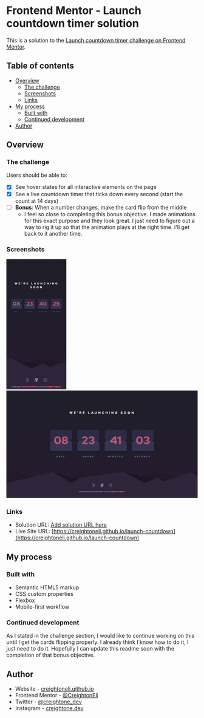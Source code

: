 # Frontend Mentor - Launch countdown timer solution

This is a solution to the [Launch countdown timer challenge on Frontend Mentor](https://www.frontendmentor.io/challenges/launch-countdown-timer-N0XkGfyz-).

## Table of contents

- [Overview](#overview)
  - [The challenge](#the-challenge)
  - [Screenshots](#screenshots)
  - [Links](#links)
- [My process](#my-process)
  - [Built with](#built-with)
  - [Continued development](#continued-development)
- [Author](#author)

## Overview

### The challenge

Users should be able to:

- [x] See hover states for all interactive elements on the page
- [x] See a live countdown timer that ticks down every second (start the count at 14 days)
- [ ] **Bonus**: When a number changes, make the card flip from the middle
  - I feel so close to completing this bonus objective. I made animations for this exact purpose and they look great. I just need to figure out a way to rig it up so that the animation plays at the right time. I'll get back to it another time.

### Screenshots

<img src="images/screenshots/screenshotMobile.png" width="158">
<img src="images/screenshots/screenshotDesktop.png" width="609">

### Links

- Solution URL: [Add solution URL here](https://creightoneli.github.io)
- Live Site URL: [https://creightoneli.github.io/launch-countdown](https://creightoneli.github.io/launch-countdown)

## My process

### Built with

- Semantic HTML5 markup
- CSS custom properties
- Flexbox
- Mobile-first workflow

### Continued development

As I stated in the challenge section, I would like to continue working on this until I get the cards flipping properly. I already think I know how to do it, I just need to do it. Hopefully I can update this readme soon with the completion of that bonus objective.

## Author

- Website - [creightoneli.github.io](https://creightoneli.github.io/)
- Frontend Mentor - [@CreightonEli](https://www.frontendmentor.io/profile/CreightonEli)
- Twitter - [@creightone_dev](https://x.com/creightone_dev)
- Instagram - [creightone.dev](https://www.instagram.com/creightone.dev/)
